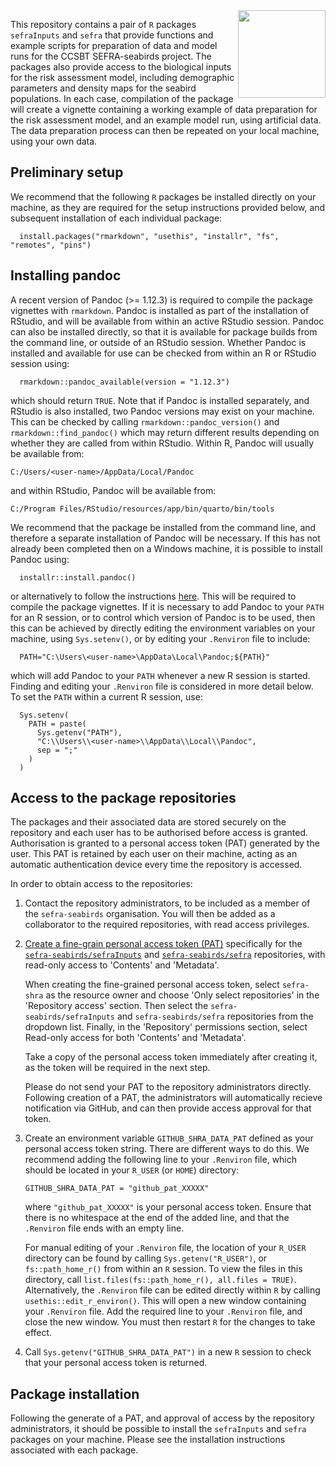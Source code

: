 <img src='profile/sefra-seabirds.png' align="right" height="140" />

This repository contains a pair of `R` packages `sefraInputs` and `sefra` that provide functions and example scripts for preparation of data and model runs for the CCSBT SEFRA-seabirds project. The packages also provide access to the biological inputs for the risk assessment model, including demographic parameters and density maps for the seabird populations. In each case, compilation of the package will create a vignette containing a working example of data preparation for the risk assessment model, and an example model run, using artificial data. The data preparation process can then be repeated on your local machine, using your own data.

## Preliminary setup

We recommend that the following `R` packages be installed directly on your machine, as they are required for the setup instructions provided below, and subsequent installation of each individual package:

      install.packages("rmarkdown", "usethis", "installr", "fs", "remotes", "pins")

## Installing pandoc

A recent version of Pandoc (>= 1.12.3) is required to compile the package vignettes with `rmarkdown`. Pandoc is installed as part of the installation of RStudio, and will be available from within an active RStudio session. Pandoc can also be installed directly, so that it is available for package builds from the command line, or outside of an RStudio session. Whether Pandoc is installed and available for use can be checked from within an R or RStudio session using:

      rmarkdown::pandoc_available(version = "1.12.3")

 which should return `TRUE`. Note that if Pandoc is installed separately, and RStudio is also installed, two Pandoc versions may exist on your machine. This can be checked by calling `rmarkdown::pandoc_version()` and `rmarkdown::find_pandoc()` which may return different results depending on whether they are called from within RStudio. Within R, Pandoc will usually be available from:

 `C:/Users/<user-name>/AppData/Local/Pandoc`
 
 and within RStudio, Pandoc will be available from:
 
 `C:/Program Files/RStudio/resources/app/bin/quarto/bin/tools`
 
 We recommend that the package be installed from the command line, and therefore a separate installation of Pandoc will be necessary. If this has not already been completed then on a Windows machine, it is possible to install Pandoc using:
 
      installr::install.pandoc()
 
 or alternatively to follow the instructions [here](https://pandoc.org/installing.html). This will be required to compile the package vignettes. If it is necessary to add Pandoc to your `PATH` for an R session, or to control which version of Pandoc is to be used, then this can be achieved by directly editing the environment variables on your machine, using `Sys.setenv()`, or by editing your `.Renviron` file to include:

      PATH="C:\Users\<user-name>\AppData\Local\Pandoc;${PATH}"

which will add Pandoc to your `PATH` whenever a new R session is started. Finding and editing your `.Renviron` file is considered in more detail below. To set the `PATH` within a current R session, use:

      Sys.setenv(
        PATH = paste(
          Sys.getenv("PATH"), 
          "C:\\Users\\<user-name>\\AppData\\Local\\Pandoc", 
          sep = ";"
        )
      )

## Access to the package repositories

The packages and their associated data are stored securely on the repository and each user has to be authorised before access is granted. Authorisation is granted to a personal access token (PAT) generated by the user. This PAT is retained by each user on their machine, acting as an automatic authentication device every time the repository is accessed.

In order to obtain access to the repositories:

1. Contact the repository administrators, to be included as a member of the `sefra-seabirds` organisation. You will then be added as a collaborator to the required repositories, with read access privileges.

1. [Create a fine-grain personal access token (PAT)](https://docs.github.com/en/authentication/keeping-your-account-and-data-secure/managing-your-personal-access-tokens#creating-a-fine-grained-personal-access-token) specifically for the [`sefra-seabirds/sefraInputs`](https://github.com/sefra-seabirds/sefraInputs.git) and [`sefra-seabirds/sefra`](https://github.com/sefra-seabirds/sefra.git) repositories, with read-only access to 'Contents' and 'Metadata'.

    When creating the fine-grained personal access token, select `sefra-shra` as the resource owner and choose 'Only select repositories' in the 'Repository access' section. Then select the `sefra-seabirds/sefraInputs` and `sefra-seabirds/sefra` repositories from the dropdown list. Finally, in the 'Repository' permissions section, select Read-only access for both 'Contents' and 'Metadata'.

    Take a copy of the personal access token immediately after creating it, as the token will be required in the next step.

    Please do not send your PAT to the repository administrators directly. Following creation of a PAT, the administrators will automatically recieve notification via GitHub, and can then provide access approval for that token.

1. Create an environment variable `GITHUB_SHRA_DATA_PAT` defined as your personal access token string. There are different ways to do this. We recommend adding the following line to your `.Renviron` file, which should be located in your `R_USER` (or `HOME`) directory:

       GITHUB_SHRA_DATA_PAT = "github_pat_XXXXX"

    where `"github_pat_XXXXX"` is your personal access token. Ensure that there is no whitespace at the end of the added line, and that the `.Renviron` file ends with an empty line.

    For manual editing of your `.Renviron` file, the location of your `R_USER` directory can be found by calling `Sys.getenv("R_USER")`, or `fs::path_home_r()` from within an `R` session. To view the files in this directory, call `list.files(fs::path_home_r(), all.files = TRUE)`. Alternatively, the `.Renviron` file  can be edited directly within `R` by calling `usethis::edit_r_environ()`. This will open a new window containing your `.Renviron` file. Add the required line to your `.Renviron` file, and close the new window. You must then restart `R` for the changes to take effect.

1. Call `Sys.getenv("GITHUB_SHRA_DATA_PAT")` in a new `R` session to check that your personal access token is returned.

## Package installation

Following the generate of a PAT, and approval of access by the repository administrators, it should be possible to install the `sefraInputs` and `sefra` packages on your machine. Please see the installation instructions associated with each package.
